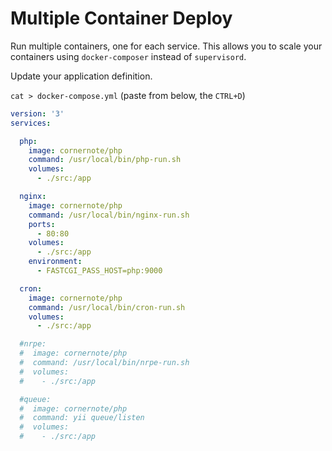 # Multiple Container Deploy

Run multiple containers, one for each service. This allows you to scale your containers using `docker-composer` instead of `supervisord`.

Update your application definition.

`cat > docker-compose.yml` (paste from below, the `CTRL+D`)

```yaml
version: '3'
services:

  php:
    image: cornernote/php
    command: /usr/local/bin/php-run.sh
    volumes:
      - ./src:/app

  nginx:
    image: cornernote/php
    command: /usr/local/bin/nginx-run.sh
    ports:
      - 80:80
    volumes:
      - ./src:/app
    environment:
      - FASTCGI_PASS_HOST=php:9000

  cron:
    image: cornernote/php
    command: /usr/local/bin/cron-run.sh
    volumes:
      - ./src:/app

  #nrpe:
  #  image: cornernote/php
  #  command: /usr/local/bin/nrpe-run.sh
  #  volumes:
  #    - ./src:/app

  #queue:
  #  image: cornernote/php
  #  command: yii queue/listen
  #  volumes:
  #    - ./src:/app
```
